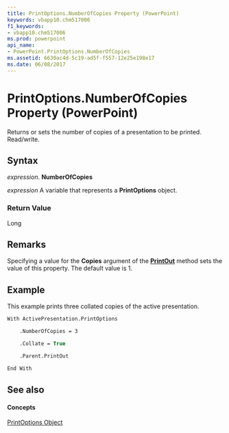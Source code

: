 ```yaml
---
title: PrintOptions.NumberOfCopies Property (PowerPoint)
keywords: vbapp10.chm517006
f1_keywords:
- vbapp10.chm517006
ms.prod: powerpoint
api_name:
- PowerPoint.PrintOptions.NumberOfCopies
ms.assetid: 6630ac4d-5c19-ad5f-f557-12e25e198e17
ms.date: 06/08/2017
---
```



# PrintOptions.NumberOfCopies Property (PowerPoint)

Returns or sets the number of copies of a presentation to be printed. Read/write.


## Syntax

 _expression_. **NumberOfCopies**

 _expression_ A variable that represents a **PrintOptions** object.


### Return Value

Long


## Remarks

Specifying a value for the  **Copies** argument of the **[PrintOut](presentation-printout-method-powerpoint.md)** method sets the value of this property. The default value is 1.


## Example

This example prints three collated copies of the active presentation.


```vb
With ActivePresentation.PrintOptions

    .NumberOfCopies = 3

    .Collate = True

    .Parent.PrintOut

End With
```


## See also


#### Concepts


[PrintOptions Object](printoptions-object-powerpoint.md)

